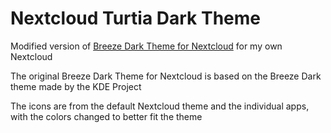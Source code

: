 # Nextcloud Turtia Dark Theme

Modified version of [Breeze Dark Theme for Nextcloud](https://github.com/mwalbeck/nextcloud-breeze-dark) for my own Nextcloud

The original Breeze Dark Theme for Nextcloud is based on the Breeze Dark theme made by the KDE Project

The icons are from the default Nextcloud theme and the individual apps, with the colors changed to better fit the theme
